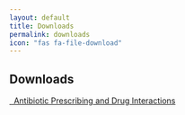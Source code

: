 ```yaml
---
layout: default
title: Downloads
permalink: downloads
icon: "fas fa-file-download"
---
```

## Downloads

<div class="list-group">


  <p><a href="/assets/abx.pptm" class="list-group-item list-group-item-action"> <i class="far fa-file-powerpoint text-primary fa-lg"></i>    &nbsp; Antibiotic Prescribing and Drug Interactions  </a></p>

</div>
